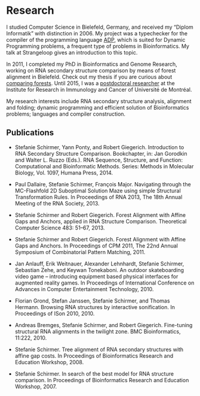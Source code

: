 # Research

I studied Computer Science in Bielefeld, Germany, and received my “Diplom Informatik” with distinction in 2006. My project was a typechecker for the compiler of the programming language [ADP](http://bibiserv.techfak.uni-bielefeld.de/adp/), which is suited for Dynamic Programming problems, a frequent type of problems in Bioinformatics. My talk at Strangeloop gives an introduction to this topic.

In 2011, I completed my PhD in Bioinformatics and Genome Research, working on RNA secondary structure comparison by means of forest alignment in Bielefeld.
Check out my thesis if you are curious about [comparing forests](https://pub.uni-bielefeld.de/publication/2474238).
Until 2015, I was a [postdoctoral researcher](http://www.major.iric.ca/~schirmer/) at the Institute for Research in Immunology and Cancer of Université de Montréal.

My research interests include RNA secondary structure analysis, alignment and folding; dynamic programming and efficient solution of Bioinformatics problems; languages and compiler construction.

## Publications

* Stefanie Schirmer, Yann Ponty, and Robert Giegerich.
 Introduction to RNA Secondary Structure Comparison. 
 Bookchapter, in: Jan Gorodkin and Walter L. Ruzzo (Eds.). 
 RNA Sequence, Structure, and Function: Computational and Bioinformatic Methods. 
 Series: Methods in Molecular Biology, Vol. 1097, Humana Press, 2014.

* Paul Dallaire, Stefanie Schirmer, François Major. 
 Navigating through the MC-Flashfold 2D Suboptimal Solution Maze using simple Structural Transformation Rules. 
 In Proceedings of RNA 2013, The 18th Annual Meeting of the RNA Society, 2013.

* Stefanie Schirmer and Robert Giegerich.
 Forest Alignment with Affine Gaps and Anchors, applied in RNA Structure Comparison. 
 Theoretical Computer Science 483: 51–67, 2013.

* Stefanie Schirmer and Robert Giegerich.
 Forest Alignment with Affine Gaps and Anchors. In Proceedings of CPM 2011, The 22nd Annual Symposium of Combinatorial Pattern Matching, 2011.

* Jan Anlauff, Erik Weitnauer, Alexander Lehnhardt, Stefanie Schirmer, Sebastian Zehe, and Keywan Tonekaboni.
 An outdoor skateboarding video game – introducing equipment based physical interfaces for augmented reality games.
 In Proceedings of International Conference on Advances in Computer Entertainment Technology, 2010.

* Florian Grond, Stefan Janssen, Stefanie Schirmer, and Thomas Hermann. Browsing RNA structures by interactive sonification.
 In Proceedings of ISon 2010, 2010.

* Andreas Bremges, Stefanie Schirmer, and Robert Giegerich. Fine-tuning structural RNA alignments in the twilight zone. BMC Bioinformatics, 11:222, 2010.

* Stefanie Schirmer.
 Tree alignment of RNA secondary structures with affine gap costs.
 In Proceedings of Bioinformatics Research and Education Workshop, 2008.

* Stefanie Schirmer.
 In search of the best model for RNA structure comparison.
 In Proceedings of Bioinformatics Research and Education Workshop, 2007.
